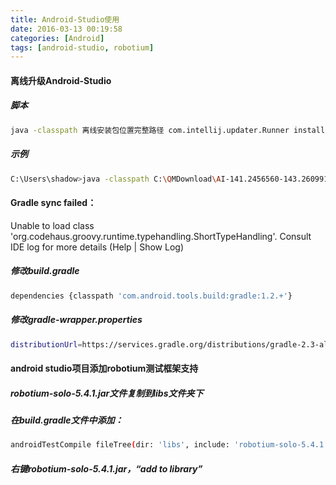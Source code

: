 ```yaml
---
title: Android-Studio使用
date: 2016-03-13 00:19:58
categories: [Android]
tags: [android-studio, robotium]
---
```


#### 离线升级Android-Studio

##### 脚本

``` bash
java -classpath 离线安装包位置完整路径 com.intellij.updater.Runner install android-studio安装位置
```

  <!--more-->

##### 示例

``` bash
C:\Users\shadow>java -classpath C:\QMDownload\AI-141.2456560-143.2609919-patch-win.jar  com.intellij.updater.Runner install C:\android-studio
```

#### Gradle sync failed：
Unable to load class 'org.codehaus.groovy.runtime.typehandling.ShortTypeHandling'.
         Consult IDE log for more details (Help | Show Log)
##### 修改build.gradle
``` bash
dependencies {classpath 'com.android.tools.build:gradle:1.2.+'}
```
##### 修改gradle-wrapper.properties
``` bash
distributionUrl=https://services.gradle.org/distributions/gradle-2.3-all.zip
```

#### android studio项目添加robotium测试框架支持
##### robotium-solo-5.4.1.jar文件复制到libs文件夹下

##### 在build.gradle文件中添加：
``` bash
androidTestCompile fileTree(dir: 'libs', include: 'robotium-solo-5.4.1.jar')
```
##### 右键robotium-solo-5.4.1.jar，**“add to library”**
